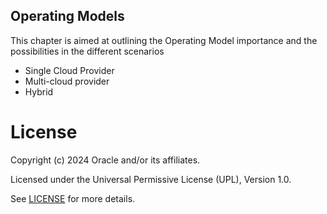 ## Operating Models

This chapter is aimed at outlining the Operating Model importance and the possibilities in the different scenarios

- Single Cloud Provider
- Multi-cloud provider
- Hybrid 

# License

Copyright (c) 2024 Oracle and/or its affiliates.

Licensed under the Universal Permissive License (UPL), Version 1.0.

See [LICENSE](https://github.com/oracle-devrel/technology-engineering/blob/main/LICENSE) for more details.
